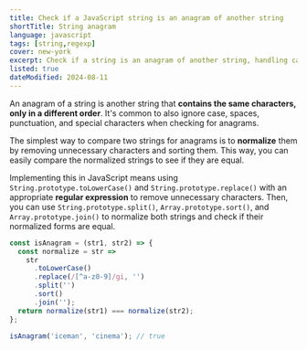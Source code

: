 ```yaml
---
title: Check if a JavaScript string is an anagram of another string
shortTitle: String anagram
language: javascript
tags: [string,regexp]
cover: new-york
excerpt: Check if a string is an anagram of another string, handling case-insensitivity and special characters.
listed: true
dateModified: 2024-08-11
---
```


An anagram of a string is another string that **contains the same characters, only in a different order**. It's common to also ignore case, spaces, punctuation, and special characters when checking for anagrams.

The simplest way to compare two strings for anagrams is to **normalize** them by removing unnecessary characters and sorting them. This way, you can easily compare the normalized strings to see if they are equal.

Implementing this in JavaScript means using `String.prototype.toLowerCase()` and `String.prototype.replace()` with an appropriate **regular expression** to remove unnecessary characters. Then, you can use `String.prototype.split()`, `Array.prototype.sort()`, and `Array.prototype.join()` to normalize both strings and check if their normalized forms are equal.

```js
const isAnagram = (str1, str2) => {
  const normalize = str =>
    str
      .toLowerCase()
      .replace(/[^a-z0-9]/gi, '')
      .split('')
      .sort()
      .join('');
  return normalize(str1) === normalize(str2);
};

isAnagram('iceman', 'cinema'); // true
```
